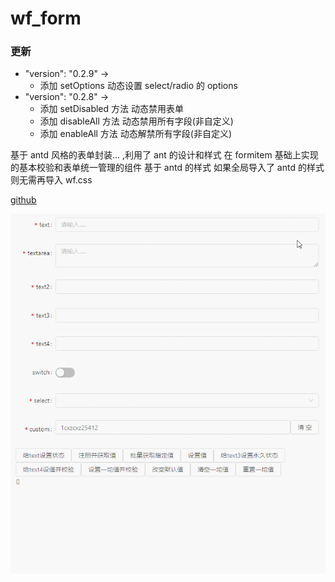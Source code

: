 # wf_form

### 更新

- "version": "0.2.9" ->
  - 添加 setOptions 动态设置 select/radio 的 options
- "version": "0.2.8" ->
  - 添加 setDisabled 方法 动态禁用表单
  - 添加 disableAll 方法 动态禁用所有字段(非自定义)
  - 添加 enableAll 方法 动态解禁所有字段(非自定义)

基于 antd 风格的表单封装... ,利用了 ant 的设计和样式 在 formitem 基础上实现的基本校验和表单统一管理的组件
基于 antd 的样式 如果全局导入了 antd 的样式则无需再导入 wf.css

[github](https://github.com/yinxinp/wf_vue_package/tree/Wform)

![GIF](./readme/GIF.gif)
